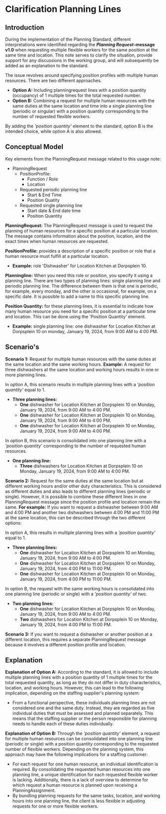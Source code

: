 # Clarification Planning Lines

## Introduction 

During the implementation of the Planning Standard, different interpretations were identified regarding the ***Planning Request*-message v1.0** when requesting multiple flexible workers for the same position at the same time and location. This note serves to clarify the situation, provide support for any discussions in the working group, and will subsequently be added as an explanation to the standard.

The issue revolves around specifying position profiles with multiple human resources. There are two different approaches.

- **Option A:** Including planningrequest lines with a position quantity (occupancy) of 1 multiple times for the total requested number.
- **Option B:** Combining a request for multiple human resources with the same duties at the same location and time into a single planning line (periodic or singular) with a position quantity corresponding to the number of requested flexible workers.

By adding the *'position quantity'* element to the standard, option B is the intended choice, while option A is also allowed.

## Conceptual Model

Key elements from the PlanningRequest message related to this usage note:

- PlanningRequest
  - PositionProfile: 
    - Function / Role
    - Location
  -	Requested periodic planning line
    - Start & End Time
    - Position Quatity
  - Requested single planning line
    - Start date & End date time
    - Position Quantity



**PlanningRequest:** The PlanningRequest message is used to request the planning of human resources for a specific position at a particular location. The message contains information about the position, location, and the exact times when human resources are requested.

**PositionProfile:** provides a description of a specific position or role that a human resource must fulfill at a particular location.
- **Example:** role 'Dishwasher' for Location Kitchen at Dorpsplein 10.

**Planningline:** When you need this role or position, you specify it using a planning line. There are two types of planning lines: single planning line and periodic planning line. The difference between them is that one is periodic, for example, every monday, and the other is occasional, for example, on a specific date. It is possible to add a name to this specific planning line.

**Position Quantity:** for these planning lines, it is essential to indicate how many human resource you need for a specific position at a particular time and location. This can be done using the 'Position Quantity' element.

- **Example:** single planning line: one dishwasher for Location Kitchen at Dorpsplein 10 on monday, January 19, 2024, from 9:00 AM to 4:00 PM.

## Scenario's

**Scenario 1:** Request for multiple human resources with the same duties at the same location and the same working hours. **Example:** A request for three dishwashers at the same location and working hours results in one or more planning lines.

In option A, this scenario results in multiple planning lines with a *'position quantity'* equal to 1.

- **Three planning lines:**
  - **One** dishwasher for Location Kitchen at Dorpsplein 10 on Monday, January 19, 2024, from 9:00 AM to 4:00 PM.
  - **One** dishwasher for Location Kitchen at Dorpsplein 10 on Monday, January 19, 2024, from 9:00 AM to 4:00 PM.
  - **One** dishwasher for Location Kitchen at Dorpsplein 10 on Monday, January 19, 2024, from 9:00 AM to 4:00 PM.

In option B, this scenario is consolidated into one planning line with a *'position quantity'* corresponding to the number of requested human resources.

- **One planning line:**
  - **Three** dishwashers for Location Kitchen at Dorpsplein 10 on Monday, January 19, 2024, from 9:00 AM to 4:00 PM.

**Scenario 2:** Request for the same duties at the same location but at different working hours and/or other duty characteristics. This is considered as different duties and also leads to different planning lines (periodic or single). However, it is possible to combine these different lines in one PlanningRequest message since the position profile and location remain the same. **For example:** If you want to request a dishwasher between 9:00 AM and 4:00 PM and another two dishwashers between 4:00 PM and 11:00 PM at the same location, this can be described through the two different options:

In option A, this results in multiple planning lines with a *'position quantity'* equal to 1.

- **Three planning lines:**
  - **One** dishwasher for Location Kitchen at Dorpsplein 10 on Monday, January 19, 2024, from 9:00 AM to 4:00 PM.
  - **One** dishwasher for Location Kitchen at Dorpsplein 10 on Monday, January 19, 2024, from 4:00 PM to 11:00 PM.
  - **One** dishwasher for Location Kitchen at Dorpsplein 10 on Monday, January 19, 2024, from 4:00 PM to 11:00 PM.

In option B, the request with the same working hours is consolidated into one planning line (periodic or single) with a *'position quantity'* of two.

- **Two planning lines:**
  - **One** dishwasher for Location Kitchen at Dorpsplein 10 on Monday, January 19, 2024, from 9:00 AM to 4:00 PM.
  - **Two** dishwashers for Location Kitchen at Dorpsplein 10 on Monday, January 19, 2024, from 4:00 PM to 11:00 PM.

**Scenario 3:** If you want to request a dishwasher or another position at a different location, this requires a separate PlanningRequest message because it involves a different position profile and location.

## Explanation

**Explanation of Option A:**
According to the standard, it is allowed to include multiple planning lines with a position quantity of 1 multiple times for the total requested quantity, as long as they do not differ in duty characteristics, location, and working hours. However, this can lead to the following implication, depending on the staffing supplier's planning system:

- From a functional perspective, these individuals planning lines are not considered one and the same duty. Instead, they are regarded as five individual duties that must be assessed and planned separately. This means that the staffing supplier or the person responsible for planning needs to handle each of these duties individually.

**Explanation of Option B:**
Through the *'position quantity'* element, a request for multiple human resources can be consolidated into one planning line (periodic or single) with a position quantity corresponding to the requested number of flexible workers. Depending on the planning system, this approach may have the following implications for a staffing customer:

- For each request for one human resource, an individual identification is required. By consolidating the requested human resources into one planning line, a unique identification for each requested flexible worker is lacking. Additionally, there is a lack of overview to determine for which request a human resource is planned upon receiving a PlanningAssignment.
- By bundling planning requests for the same tasks, location, and working hours into one planning line, the client is less flexible in adjusting requests for one or more flexible workers.
